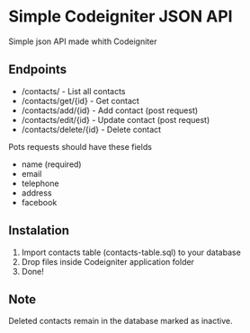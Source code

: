 # Simple Codeigniter JSON API
Simple json API made whith Codeigniter


## Endpoints
+ /contacts/ - List all contacts
+ /contacts/get/{id} - Get contact
+ /contacts/add/{id} - Add contact (post request)
+ /contacts/edit/{id} - Update contact (post request)
+ /contacts/delete/{id} - Delete contact

Pots requests should have these fields
+ name (required)
+ email
+ telephone
+ address
+ facebook


## Instalation 
1. Import contacts table (contacts-table.sql) to your database
2. Drop files inside Codeigniter application folder
3. Done!


## Note
Deleted contacts remain in the database marked as inactive.

